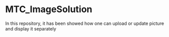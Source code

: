 # MTC_ImageSolution
In this repository, it has been showed how one can upload or update picture and display it separately
